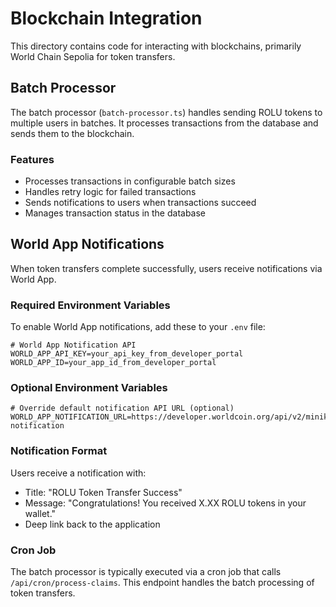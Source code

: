 # Blockchain Integration

This directory contains code for interacting with blockchains, primarily World Chain Sepolia for token transfers.

## Batch Processor

The batch processor (`batch-processor.ts`) handles sending ROLU tokens to multiple users in batches. It processes transactions from the database and sends them to the blockchain.

### Features

- Processes transactions in configurable batch sizes
- Handles retry logic for failed transactions
- Sends notifications to users when transactions succeed
- Manages transaction status in the database

## World App Notifications

When token transfers complete successfully, users receive notifications via World App.

### Required Environment Variables

To enable World App notifications, add these to your `.env` file:

```
# World App Notification API
WORLD_APP_API_KEY=your_api_key_from_developer_portal
WORLD_APP_ID=your_app_id_from_developer_portal
```

### Optional Environment Variables

```
# Override default notification API URL (optional)
WORLD_APP_NOTIFICATION_URL=https://developer.worldcoin.org/api/v2/minikit/send-notification
```

### Notification Format

Users receive a notification with:
- Title: "ROLU Token Transfer Success"
- Message: "Congratulations! You received X.XX ROLU tokens in your wallet."
- Deep link back to the application

### Cron Job

The batch processor is typically executed via a cron job that calls `/api/cron/process-claims`. 
This endpoint handles the batch processing of token transfers. 